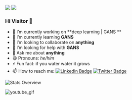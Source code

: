 
      
    
![](https://img.shields.io/github/followers/hafedh-hichri?color=green&logo=github)
![](https://komarev.com/ghpvc/?username=hafedh-hichri)

### Hi Visitor 👋

- 🔭 I’m currently working on **deep learning | GANS ** 
- 🌱 I’m currently learning **GANS**
- 👯 I’m looking to collaborate on **anything**
- 🤔 I’m looking for help with **GANS**
- 💬 Ask me about **anything**
- 😄 Pronouns: *he/him*
- ⚡ Fun fact: if you water water it grows 
- 📫 How to reach me: [![Linkedin Badge](https://img.shields.io/badge/-hafedh-hichri?style=flat&logo=Linkedin&logoColor=white&link=https://www.linkedin.com/in/hafedh-hihcri/)](https://www.linkedin.com/in/hafedh-hihcri/) [![Twitter Badge](https://img.shields.io/badge/-@hafedh46918081-1ca0f1?style=flat&labelColor=1ca0f1&logo=twitter&logoColor=white&link=https://twitter.com/hafedh46918081)](https://twitter.com/hafedh46918081)

![Stats Overview](https://github-readme-stats.vercel.app/api?username=hafedh-hichri&count_private=true&show_icons=true&theme=github_dark)

![youtube_gif](https://i.pinimg.com/originals/7e/2a/eb/7e2aeb1567e91bfc2404cecca6aceecd.gif)
